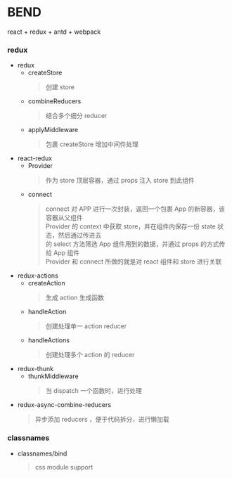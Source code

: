 # BEND

react + redux + antd + webpack

### redux

* redux
  * createStore    
    > 创建 store
  * combineReducers    
    > 结合多个细分 reducer
  * applyMiddleware     
    > 包裹 createStore 增加中间件处理
* react-redux
  * Provider    
    > 作为 store 顶层容器，通过 props 注入 store 到此组件
  * connect     
    >  connect 对 APP 进行一次封装，返回一个包裹 App 的新容器，该容器从父组件       
    >  Provider 的 context 中获取 store，并在组件内保存一份 state 状态，然后通过传进去      
    >  的 select 方法筛选 App 组件用到的数据，并通过 props 的方式传给 App 组件      
    >  Provider 和 connect 所做的就是对 react 组件和 store 进行关联     
* redux-actions
  * createAction      
    > 生成 action 生成函数
  * handleAction    
    > 创建处理单一 action reducer
  * handleActions       
    > 创建处理多个 action 的 reducer
* redux-thunk
  * thunkMiddleware     
    > 当 dispatch 一个函数时，进行处理
* redux-async-combine-reducers
  > 异步添加 reducers ，便于代码拆分，进行懒加载


### classnames

* classnames/bind
  > css module support
